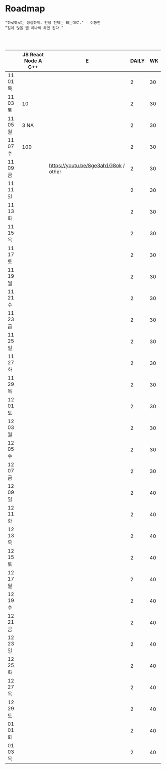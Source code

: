 # Roadmap

```
"하루하루는 성실하게. 인생 전체는 되는대로." - 이동진
“일이 많을 땐 하나씩 하면 된다.” 
```

<br><br>

|          | JS React Node A C++ | E                                    | DAILY | WK   |
| -------- | ------------------- | ------------------------------------ | ----- | ---- |
| 11 01 목 |                     |                                      | 2     | 30   |
| 11 03 토 | 10                  |                                      | 2     | 30   |
| 11 05 월 | 3 NA                |                                      | 2     | 30   |
| 11 07 수 | 100                 |                                      | 2     | 30   |
| 11 09 금 |                     | https://youtu.be/8ge3ah1G8ok / other | 2     | 30   |
| 11 11 일 |                     |                                      | 2     | 30   |
| 11 13 화 |                     |                                      | 2     | 30   |
| 11 15 목 |                     |                                      | 2     | 30   |
| 11 17 토 |                     |                                      | 2     | 30   |
| 11 19 월 |                     |                                      | 2     | 30   |
| 11 21 수 |                     |                                      | 2     | 30   |
| 11 23 금 |                     |                                      | 2     | 30   |
| 11 25 일 |                     |                                      | 2     | 30   |
| 11 27 화 |                     |                                      | 2     | 30   |
| 11 29 목 |                     |                                      | 2     | 30   |
| 12 01 토 |                     |                                      | 2     | 30   |
| 12 03 월 |                     |                                      | 2     | 30   |
| 12 05 수 |                     |                                      | 2     | 30   |
| 12 07 금 |                     |                                      | 2     | 30   |
| 12 09 일 |                     |                                      | 2     | 40   |
| 12 11 화 |                     |                                      | 2     | 40   |
| 12 13 목 |                     |                                      | 2     | 40   |
| 12 15 토 |                     |                                      | 2     | 40   |
| 12 17 월 |                     |                                      | 2     | 40   |
| 12 19 수 |                     |                                      | 2     | 40   |
| 12 21 금 |                     |                                      | 2     | 40   |
| 12 23 일 |                     |                                      | 2     | 40   |
| 12 25 화 |                     |                                      | 2     | 40   |
| 12 27 목 |                     |                                      | 2     | 40   |
| 12 29 토 |                     |                                      | 2     | 40   |
| 01 01 화 |                     |                                      | 2     | 40   |
| 01 03 목 |                     |                                      | 2     | 40   |

<br><br>